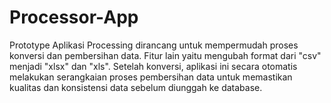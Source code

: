 # Processor-App
Prototype Aplikasi Processing dirancang untuk mempermudah proses konversi dan pembersihan data. Fitur lain yaitu mengubah format dari "csv" menjadi "xlsx" dan "xls". Setelah konversi, aplikasi ini secara otomatis melakukan serangkaian proses pembersihan data untuk memastikan kualitas dan konsistensi data sebelum diunggah ke database.
